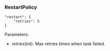 ### RestartPolicy

```
"restart": {
    "retries": 5
}
```

Parameters:
+ *retries*(int): Max retries times when task failed.
